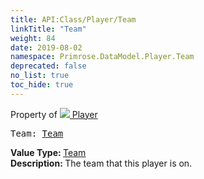 ```yaml
---
title: API:Class/Player/Team
linkTitle: "Team"
weight: 84
date: 2019-08-02
namespace: Primrose.DataModel.Player.Team
deprecated: false
no_list: true
toc_hide: true
---
```

Property of <a href="/docs/api-reference/Class/Player"><img src="/icons/silk/user.png"/>&nbsp;Player</a>
<pre class="method-declaration">
Team: <a class="type" href="/docs/api-reference/Class/Team">Team</a></pre>
<b>Value Type: </b>
<a class="type" href="/docs/api-reference/Class/Team">Team</a>
<br/>
<b>Description: </b>
The team that this player is on.

